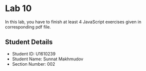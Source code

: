 # Lab 10

In this lab, you have to finish at least 4 JavaScript exercises given in corresponding pdf file. 


## Student Details

- Student ID: U1610239
- Student Name: Sunnat Makhmudov
- Section Number: 002
